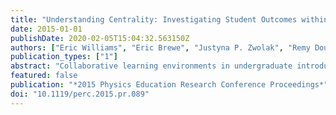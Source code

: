 ```yaml
---
title: "Understanding Centrality: Investigating Student Outcomes within a Classroom Social Network"
date: 2015-01-01
publishDate: 2020-02-05T15:04:32.563150Z
authors: ["Eric Williams", "Eric Brewe", "Justyna P. Zwolak", "Remy Dou"]
publication_types: ["1"]
abstract: "Collaborative learning environments in undergraduate introductory physics courses, such as those promoted by Modeling Instruction (MI), influence both student performance and student social interactions. Because collaborative learning is inherently a social activity, we applied Network Analysis methods to examine student social interactions within the classroom using a survey administered periodically in class. We then calculated centrality, which is a family of measures that quantify how connected or \"central\" a particular student is within the classroom social network. In order to understand what centrality means in this context, we investigated the relationships among centrality, student demographics, and student outcomes in a large-scale MI classroom with 70 students and 6 instructors. We addressed two research questions: \"Is centrality predicted by sex, ethnicity, incoming GPA, or Force-Motion Concept Evaluation (FMCE) pre-score?\" and \"Does centrality predict FMCE gain or final grade in course?\" A series of linear regressions showed that centrality can be predicted by sex and incoming GPA, and is a predictor of FMCE gain."
featured: false
publication: "*2015 Physics Education Research Conference Proceedings*"
doi: "10.1119/perc.2015.pr.089"
---
```


